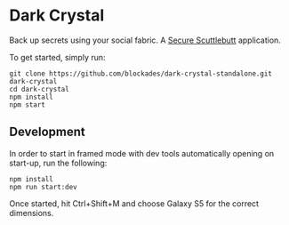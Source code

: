 # Dark Crystal

Back up secrets using your social fabric. A [Secure Scuttlebutt](https://scuttlebutt.nz) application.

To get started, simply run:

```
git clone https://github.com/blockades/dark-crystal-standalone.git dark-crystal
cd dark-crystal
npm install
npm start
```

## Development

In order to start in framed mode with dev tools automatically opening on start-up, run the following:

```
npm install
npm run start:dev
```

Once started, hit Ctrl+Shift+M and choose Galaxy S5 for the correct dimensions.

